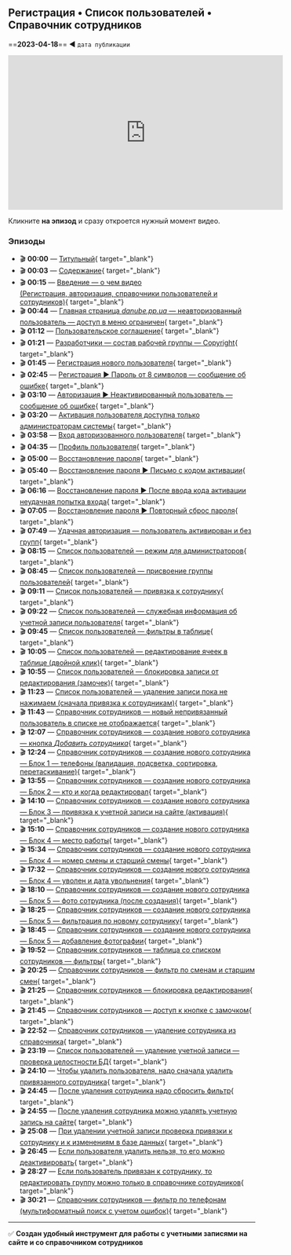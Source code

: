 ## Регистрация • Список пользователей • Справочник сотрудников
==**2023-04-18**== ◄ `дата публикации`
<iframe width="560" height="315" src="https://www.youtube.com/embed/DF62pfl90vY" frameborder="0" allowfullscreen></iframe>

Кликните **на эпизод** и сразу откроется нужный момент видео.

### Эпизоды

- 🎬 **00:00** — [Титульный](https://www.youtube.com/embed/DF62pfl90vY?start=0){  target="_blank"}
- 🎬 **00:03** — [Содержание](https://www.youtube.com/embed/DF62pfl90vY?start=3){  target="_blank"}
- 🎬 **00:15** — [Введение — о чем видео  
  (Регистрация, авторизация, справочники пользователей и сотрудников)](https://www.youtube.com/embed/DF62pfl90vY?start=15){  target="_blank"}
- 🎬 **00:44** — [Главная страница *danube.pp.ua* — неавторизованный пользователь — доступ в меню ограничен](https://www.youtube.com/embed/DF62pfl90vY?start=44){  target="_blank"}
- 🎬 **01:12** — [Пользовательское соглашение](https://www.youtube.com/embed/DF62pfl90vY?start=72){  target="_blank"}
- 🎬 **01:21** — [Разработчики — состав рабочей группы — Copyright](https://www.youtube.com/embed/DF62pfl90vY?start=81){  target="_blank"}
- 🎬 **01:45** — [Регистрация нового пользователя](https://www.youtube.com/embed/DF62pfl90vY?start=105){  target="_blank"}
- 🎬 **02:45** — [Регистрация ► Пароль от 8 символов — сообщение об ошибке](https://www.youtube.com/embed/DF62pfl90vY?start=165){  target="_blank"}
- 🎬 **03:10** — [Авторизация ► Неактивированный пользователь — сообщение об ошибке](https://www.youtube.com/embed/DF62pfl90vY?start=190){  target="_blank"}
- 🎬 **03:20** — [Активация пользователя доступна только администраторам системы](https://www.youtube.com/embed/DF62pfl90vY?start=200){  target="_blank"}
- 🎬 **03:58** — [Вход авторизованного пользователя](https://www.youtube.com/embed/DF62pfl90vY?start=233){  target="_blank"}
- 🎬 **04:35** — [Профиль пользователя](https://www.youtube.com/embed/DF62pfl90vY?start=275){  target="_blank"}
- 🎬 **05:00** — [Восстановление пароля](https://www.youtube.com/embed/DF62pfl90vY?start=300){  target="_blank"}
- 🎬 **05:40** — [Восстановление пароля ► Письмо с кодом активации](https://www.youtube.com/embed/DF62pfl90vY?start=340){  target="_blank"}
- 🎬 **06:16** — [Восстановление пароля ► После ввода кода активации неудачная попытка входа](https://www.youtube.com/embed/DF62pfl90vY?start=376){  target="_blank"}
- 🎬 **07:05** — [Восстановление пароля ► Повторный сброс пароля](https://www.youtube.com/embed/DF62pfl90vY?start=425){  target="_blank"}
- 🎬 **07:49** — [Удачная авторизация — пользователь активирован и без групп](https://www.youtube.com/embed/DF62pfl90vY?start=469){  target="_blank"}
- 🎬 **08:15** — [Список пользователей — режим для администраторов](https://www.youtube.com/embed/DF62pfl90vY?start=495){  target="_blank"}
- 🎬 **08:45** — [Список пользователей — присвоение группы пользователей](https://www.youtube.com/embed/DF62pfl90vY?start=525){  target="_blank"}
- 🎬 **09:11** — [Список пользователей — привязка к сотруднику](https://www.youtube.com/embed/DF62pfl90vY?start=551){  target="_blank"}
- 🎬 **09:22** — [Список пользователей — служебная информация об учетной записи пользователя](https://www.youtube.com/embed/DF62pfl90vY?start=562){  target="_blank"}
- 🎬 **09:45** — [Список пользователей — фильтры в таблице](https://www.youtube.com/embed/DF62pfl90vY?start=585){  target="_blank"}
- 🎬 **10:05** — [Список пользователей — редактирование ячеек в таблице (двойной клик)](https://www.youtube.com/embed/DF62pfl90vY?start=605){  target="_blank"}
- 🎬 **10:55** — [Список пользователей — блокировка записи от редактирования (замочек)](https://www.youtube.com/embed/DF62pfl90vY?start=655){  target="_blank"}
- 🎬 **11:23** — [Список пользователей — удаление записи пока не нажимаем (сначала привязка к сотрудникам)](https://www.youtube.com/embed/DF62pfl90vY?start=683){  target="_blank"}
- 🎬 **11:43** — [Справочник сотрудников — новый непривязанный пользователь в списке не отображается](https://www.youtube.com/embed/DF62pfl90vY?start=703){  target="_blank"}
- 🎬 **12:07** — [Справочник сотрудников — создание нового сотрудника — кнопка *Добавить сотрудника*](https://www.youtube.com/embed/DF62pfl90vY?start=727){  target="_blank"}
- 🎬 **12:24** — [Справочник сотрудников — создание нового сотрудника — Блок 1 — телефоны (валидация, подсветка, сортировка, перетаскивание)](https://www.youtube.com/embed/DF62pfl90vY?start=744){  target="_blank"}
- 🎬 **13:55** — [Справочник сотрудников — создание нового сотрудника — Блок 2 — кто и когда редактировал](https://www.youtube.com/embed/DF62pfl90vY?start=835){  target="_blank"}
- 🎬 **14:10** — [Справочник сотрудников — создание нового сотрудника — Блок 3 — привязка к учетной записи на сайте (активация)](https://www.youtube.com/embed/DF62pfl90vY?start=850){  target="_blank"}
- 🎬 **15:10** — [Справочник сотрудников — создание нового сотрудника — Блок 4 — место работы](https://www.youtube.com/embed/DF62pfl90vY?start=910){  target="_blank"}
- 🎬 **15:34** — [Справочник сотрудников — создание нового сотрудника — Блок 4 — номер смены и старший смены](https://www.youtube.com/embed/DF62pfl90vY?start=934){  target="_blank"}
- 🎬 **17:32** — [Справочник сотрудников — создание нового сотрудника — Блок 4 — уволен и дата увольнения](https://www.youtube.com/embed/DF62pfl90vY?start=1052){  target="_blank"}
- 🎬 **18:10** — [Справочник сотрудников — создание нового сотрудника — Блок 5 — фото сотрудника (после создания)](https://www.youtube.com/embed/DF62pfl90vY?start=1090){  target="_blank"}
- 🎬 **18:25** — [Справочник сотрудников — создание нового сотрудника — Блок 5 — фильтрация по новому сотруднику](https://www.youtube.com/embed/DF62pfl90vY?start=1105){  target="_blank"}
- 🎬 **18:45** — [Справочник сотрудников — создание нового сотрудника — Блок 5 — добавление фотографии](https://www.youtube.com/embed/DF62pfl90vY?start=1125){  target="_blank"}
- 🎬 **19:52** — [Справочник сотрудников — таблица со списком сотрудников — фильтры](https://www.youtube.com/embed/DF62pfl90vY?start=1192){  target="_blank"}
- 🎬 **20:25** — [Справочник сотрудников — фильтр по сменам и старшим смен](https://www.youtube.com/embed/DF62pfl90vY?start=1225){  target="_blank"}
- 🎬 **21:25** — [Справочник сотрудников — блокировка редактирования](https://www.youtube.com/embed/DF62pfl90vY?start=1285){  target="_blank"}
- 🎬 **21:45** — [Справочник сотрудников — доступ к кнопке с замочком](https://www.youtube.com/embed/DF62pfl90vY?start=1305){  target="_blank"}
- 🎬 **22:52** — [Справочник сотрудников — удаление сотрудника из справочника](https://www.youtube.com/embed/DF62pfl90vY?start=1372){  target="_blank"}
- 🎬 **23:19** — [Список пользователей — удаление учетной записи — проверка целостности БД](https://www.youtube.com/embed/DF62pfl90vY?start=1399){  target="_blank"}
- 🎬 **24:10** — [Чтобы удалить пользователя, надо сначала удалить привязанного сотрудника](https://www.youtube.com/embed/DF62pfl90vY?start=1450){  target="_blank"}
- 🎬 **24:45** — [После удаления сотрудника надо сбросить фильтр](https://www.youtube.com/embed/DF62pfl90vY?start=1485){  target="_blank"}
- 🎬 **24:55** — [После удаления сотрудника можно удалять учетную запись на сайте](https://www.youtube.com/embed/DF62pfl90vY?start=1495){  target="_blank"}
- 🎬 **25:08** — [При удалении учетной записи проверка привязки к сотруднику и к изменениям в базе данных](https://www.youtube.com/embed/DF62pfl90vY?start=1508){  target="_blank"}
- 🎬 **26:45** — [Если пользователя удалить нельзя, то его можно деактивировать](https://www.youtube.com/embed/DF62pfl90vY?start=1605){  target="_blank"}
- 🎬 **28:27** — [Если пользователь привязан к сотруднику, то редактировать группу можно только в справочнике сотрудников](https://www.youtube.com/embed/DF62pfl90vY?start=1707){  target="_blank"}
- 🎬 **30:21** — [Справочник сотрудников — фильтр по телефонам (мультиформатный поиск с учетом ошибок)](https://www.youtube.com/embed/DF62pfl90vY?start=1821){  target="_blank"}

---

✅ **Создан удобный инструмент для работы с учетными записями на сайте и со справочником сотрудников**
